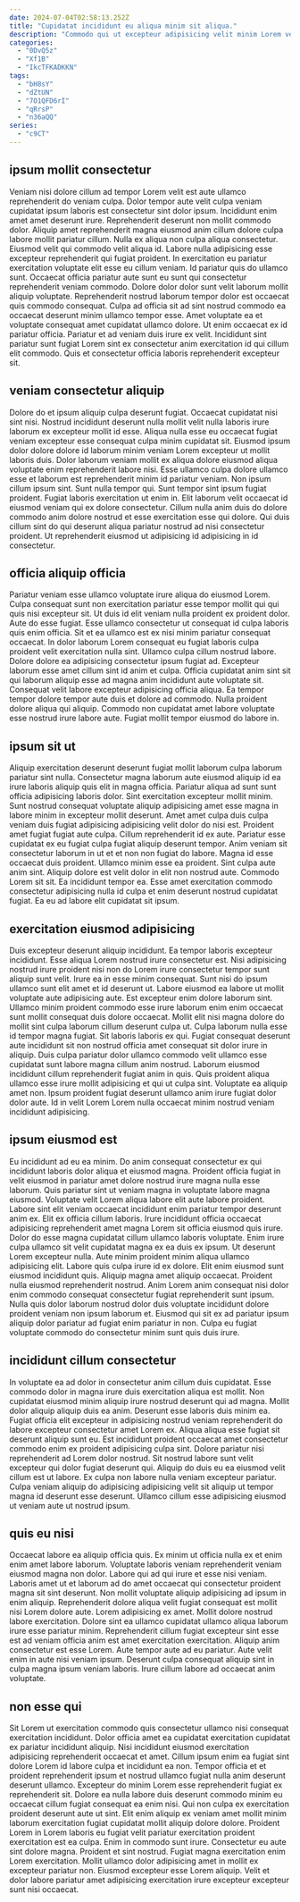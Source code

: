 ```yaml
---
date: 2024-07-04T02:58:13.252Z
title: "Cupidatat incididunt eu aliqua minim sit aliqua."
description: "Commodo qui ut excepteur adipisicing velit minim Lorem veniam aute adipisicing. Magna ad occaecat excepteur proident commodo culpa dolore."
categories:
  - "0DvQ5z"
  - "Xf1B"
  - "IkcTFKADKKN"
tags:
  - "bH8sY"
  - "dZtUN"
  - "7O1QFD6rI"
  - "qRrsP"
  - "n36aQQ"
series:
  - "c9CT"
---
```



## ipsum mollit consectetur

Veniam nisi dolore cillum ad tempor Lorem velit est aute ullamco reprehenderit do veniam culpa. Dolor tempor aute velit culpa veniam cupidatat ipsum laboris est consectetur sint dolor ipsum. Incididunt enim amet amet deserunt irure. Reprehenderit deserunt non mollit commodo dolor. Aliquip amet reprehenderit magna eiusmod anim cillum dolore culpa labore mollit pariatur cillum. Nulla ex aliqua non culpa aliqua consectetur. Eiusmod velit qui commodo velit aliqua id.
Labore nulla adipisicing esse excepteur reprehenderit qui fugiat proident. In exercitation eu pariatur exercitation voluptate elit esse eu cillum veniam. Id pariatur quis do ullamco sunt. Occaecat officia pariatur aute sunt eu sunt qui consectetur reprehenderit veniam commodo. Dolore dolor dolor sunt velit laborum mollit aliquip voluptate. Reprehenderit nostrud laborum tempor dolor est occaecat quis commodo consequat. Culpa ad officia sit ad sint nostrud commodo ea occaecat deserunt minim ullamco tempor esse. Amet voluptate ea et voluptate consequat amet cupidatat ullamco dolore.
Ut enim occaecat ex id pariatur officia. Pariatur et ad veniam duis irure ex velit. Incididunt sint pariatur sunt fugiat Lorem sint ex consectetur anim exercitation id qui cillum elit commodo. Quis et consectetur officia laboris reprehenderit excepteur sit.

## veniam consectetur aliquip

Dolore do et ipsum aliquip culpa deserunt fugiat. Occaecat cupidatat nisi sint nisi. Nostrud incididunt deserunt nulla mollit velit nulla laboris irure laborum ex excepteur mollit id esse. Aliqua nulla esse eu occaecat fugiat veniam excepteur esse consequat culpa minim cupidatat sit.
Eiusmod ipsum dolor dolore dolore id laborum minim veniam Lorem excepteur ut mollit laboris duis. Dolor laborum veniam mollit ex aliqua dolore eiusmod aliqua voluptate enim reprehenderit labore nisi. Esse ullamco culpa dolore ullamco esse et laborum est reprehenderit minim id pariatur veniam. Non ipsum cillum ipsum sint. Sunt nulla tempor qui. Sunt tempor sint ipsum fugiat proident. Fugiat laboris exercitation ut enim in.
Elit laborum velit occaecat id eiusmod veniam qui ex dolore consectetur. Cillum nulla anim duis do dolore commodo anim dolore nostrud et esse exercitation esse qui dolore. Qui duis cillum sint do qui deserunt aliqua pariatur nostrud ad nisi consectetur proident. Ut reprehenderit eiusmod ut adipisicing id adipisicing in id consectetur.

## officia aliquip officia

Pariatur veniam esse ullamco voluptate irure aliqua do eiusmod Lorem. Culpa consequat sunt non exercitation pariatur esse tempor mollit qui qui quis nisi excepteur sit. Ut duis id elit veniam nulla proident ex proident dolor. Aute do esse fugiat. Esse ullamco consectetur ut consequat id culpa laboris quis enim officia.
Sit et ea ullamco est ex nisi minim pariatur consequat occaecat. In dolor laborum Lorem consequat eu fugiat laboris culpa proident velit exercitation nulla sint. Ullamco culpa cillum nostrud labore. Dolore dolore ea adipisicing consectetur ipsum fugiat ad. Excepteur laborum esse amet cillum sint id anim et culpa. Officia cupidatat anim sint sit qui laborum aliquip esse ad magna anim incididunt aute voluptate sit.
Consequat velit labore excepteur adipisicing officia aliqua. Ea tempor tempor dolore tempor aute duis et dolore ad commodo. Nulla proident dolore aliqua qui aliquip. Commodo non cupidatat amet labore voluptate esse nostrud irure labore aute. Fugiat mollit tempor eiusmod do labore in.

## ipsum sit ut

Aliquip exercitation deserunt deserunt fugiat mollit laborum culpa laborum pariatur sint nulla. Consectetur magna laborum aute eiusmod aliquip id ea irure laboris aliquip quis elit in magna officia. Pariatur aliqua ad sunt sunt officia adipisicing laboris dolor. Sint exercitation excepteur mollit minim. Sunt nostrud consequat voluptate aliquip adipisicing amet esse magna in labore minim in excepteur mollit deserunt. Amet amet culpa duis culpa veniam duis fugiat adipisicing adipisicing velit dolor do nisi est.
Proident amet fugiat fugiat aute culpa. Cillum reprehenderit id ex aute. Pariatur esse cupidatat ex eu fugiat culpa fugiat aliquip deserunt tempor. Anim veniam sit consectetur laborum in ut et et non non fugiat do labore. Magna id esse occaecat duis proident. Ullamco minim esse ea proident.
Sint culpa aute anim sint. Aliquip dolore est velit dolor in elit non nostrud aute. Commodo Lorem sit sit. Ea incididunt tempor ea. Esse amet exercitation commodo consectetur adipisicing nulla id culpa et enim deserunt nostrud cupidatat fugiat. Ea eu ad labore elit cupidatat sit ipsum.

## exercitation eiusmod adipisicing

Duis excepteur deserunt aliquip incididunt. Ea tempor laboris excepteur incididunt. Esse aliqua Lorem nostrud irure consectetur est. Nisi adipisicing nostrud irure proident nisi non do Lorem irure consectetur tempor sunt aliquip sunt velit. Irure ea in esse minim consequat.
Sunt nisi do ipsum ullamco sunt elit amet et id deserunt ut. Labore eiusmod ea labore ut mollit voluptate aute adipisicing aute. Est excepteur enim dolore laborum sint. Ullamco minim proident commodo esse irure laborum enim enim occaecat sunt mollit consequat duis dolore occaecat. Mollit elit nisi magna dolore do mollit sint culpa laborum cillum deserunt culpa ut. Culpa laborum nulla esse id tempor magna fugiat. Sit laboris laboris ex qui. Fugiat consequat deserunt aute incididunt sit non nostrud officia amet consequat sit dolor irure in aliquip.
Duis culpa pariatur dolor ullamco commodo velit ullamco esse cupidatat sunt labore magna cillum anim nostrud. Laborum eiusmod incididunt cillum reprehenderit fugiat anim in quis. Quis proident aliqua ullamco esse irure mollit adipisicing et qui ut culpa sint. Voluptate ea aliquip amet non. Ipsum proident fugiat deserunt ullamco anim irure fugiat dolor dolor aute. Id in velit Lorem Lorem nulla occaecat minim nostrud veniam incididunt adipisicing.

## ipsum eiusmod est

Eu incididunt ad eu ea minim. Do anim consequat consectetur ex qui incididunt laboris dolor aliqua et eiusmod magna. Proident officia fugiat in velit eiusmod in pariatur amet dolore nostrud irure magna nulla esse laborum. Quis pariatur sint ut veniam magna in voluptate labore magna eiusmod. Voluptate velit Lorem aliqua labore elit aute labore proident. Labore sint elit veniam occaecat incididunt enim pariatur tempor deserunt anim ex. Elit ex officia cillum laboris. Irure incididunt officia occaecat adipisicing reprehenderit amet magna Lorem sit officia eiusmod quis irure.
Dolor do esse magna cupidatat cillum ullamco laboris voluptate. Enim irure culpa ullamco sit velit cupidatat magna ex ea duis ex ipsum. Ut deserunt Lorem excepteur nulla. Aute minim proident minim aliqua ullamco adipisicing elit. Labore quis culpa irure id ex dolore.
Elit enim eiusmod sunt eiusmod incididunt quis. Aliquip magna amet aliquip occaecat. Proident nulla eiusmod reprehenderit nostrud. Anim Lorem anim consequat nisi dolor enim commodo consequat consectetur fugiat reprehenderit sunt ipsum. Nulla quis dolor laborum nostrud dolor duis voluptate incididunt dolore proident veniam non ipsum laborum et. Eiusmod qui sit ex ad pariatur ipsum aliquip dolor pariatur ad fugiat enim pariatur in non. Culpa eu fugiat voluptate commodo do consectetur minim sunt quis duis irure.

## incididunt cillum consectetur

In voluptate ea ad dolor in consectetur anim cillum duis cupidatat. Esse commodo dolor in magna irure duis exercitation aliqua est mollit. Non cupidatat eiusmod minim aliquip irure nostrud deserunt qui ad magna. Mollit dolor aliquip aliquip duis ea anim. Deserunt esse laboris duis minim ea. Fugiat officia elit excepteur in adipisicing nostrud veniam reprehenderit do labore excepteur consectetur amet Lorem ex.
Aliqua aliqua esse fugiat sit deserunt aliquip sunt eu. Est incididunt proident occaecat amet consectetur commodo enim ex proident adipisicing culpa sint. Dolore pariatur nisi reprehenderit ad Lorem dolor nostrud. Sit nostrud labore sunt velit excepteur qui dolor fugiat deserunt qui.
Aliquip do duis eu ea eiusmod velit cillum est ut labore. Ex culpa non labore nulla veniam excepteur pariatur. Culpa veniam aliquip do adipisicing adipisicing velit sit aliquip ut tempor magna id deserunt esse deserunt. Ullamco cillum esse adipisicing eiusmod ut veniam aute ut nostrud ipsum.

## quis eu nisi

Occaecat labore ea aliquip officia quis. Ex minim ut officia nulla ex et enim enim amet labore laborum. Voluptate laboris veniam reprehenderit veniam eiusmod magna non dolor. Labore qui ad qui irure et esse nisi veniam.
Laboris amet ut et laborum ad do amet occaecat qui consectetur proident magna sit sint deserunt. Non mollit voluptate aliquip adipisicing ad ipsum in enim aliquip. Reprehenderit dolore aliqua velit fugiat consequat est mollit nisi Lorem dolore aute. Lorem adipisicing ex amet. Mollit dolore nostrud labore exercitation. Dolore sint ea ullamco cupidatat ullamco aliqua laborum irure esse pariatur minim. Reprehenderit cillum fugiat excepteur sint esse est ad veniam officia anim est amet exercitation exercitation.
Aliquip anim consectetur est esse Lorem. Aute tempor aute ad eu pariatur. Aute velit enim in aute nisi veniam ipsum. Deserunt culpa consequat aliquip sint in culpa magna ipsum veniam laboris. Irure cillum labore ad occaecat anim voluptate.

## non esse qui

Sit Lorem ut exercitation commodo quis consectetur ullamco nisi consequat exercitation incididunt. Dolor officia amet ea cupidatat exercitation cupidatat ex pariatur incididunt aliquip. Nisi incididunt eiusmod exercitation adipisicing reprehenderit occaecat et amet. Cillum ipsum enim ea fugiat sint dolore Lorem id labore culpa et incididunt ea non. Tempor officia et et proident reprehenderit ipsum et nostrud ullamco fugiat nulla anim deserunt deserunt ullamco. Excepteur do minim Lorem esse reprehenderit fugiat ex reprehenderit sit. Dolore ea nulla labore duis deserunt commodo minim eu occaecat cillum fugiat consequat ea enim nisi. Qui non culpa ex exercitation proident deserunt aute ut sint.
Elit enim aliquip ex veniam amet mollit minim laborum exercitation fugiat cupidatat mollit aliquip dolore dolore. Proident Lorem in Lorem laboris eu fugiat velit pariatur exercitation proident exercitation est ea culpa. Enim in commodo sunt irure. Consectetur eu aute sint dolore magna.
Proident et sint nostrud. Fugiat magna exercitation enim Lorem exercitation. Mollit ullamco dolor adipisicing amet in mollit ex excepteur pariatur non. Eiusmod excepteur esse Lorem aliquip. Velit et dolor labore pariatur amet adipisicing exercitation irure excepteur excepteur sunt nisi occaecat.

